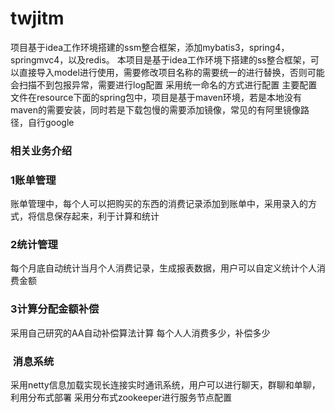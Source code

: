 # twjitm
项目基于idea工作环境搭建的ssm整合框架，添加mybatis3，spring4，springmvc4，以及redis。
本项目是基于idea工作环境下搭建的ss整合框架，可以直接导入model进行使用，需要修改项目名称的需要统一的进行替换，否则可能会扫描不到包报异常，需要进行log配置
采用统一命名的方式进行配置
主要配置文件在resource下面的spring包中，项目是基于maven环境，若是本地没有maven的需要安装，同时若是下载包慢的需要添加镜像，常见的有阿里镜像路径，自行google

### 相关业务介绍
### 1账单管理
账单管理中，每个人可以把购买的东西的消费记录添加到账单中，采用录入的方式，将信息保存起来，利于计算和统计
### 2统计管理
每个月底自动统计当月个人消费记录，生成报表数据，用户可以自定义统计个人消费金额
### 3计算分配金额补偿
采用自己研究的AA自动补偿算法计算 每个人人消费多少，补偿多少
###  消息系统

采用netty信息加载实现长连接实时通讯系统，用户可以进行聊天，群聊和单聊，利用分布式部署 采用分布式zookeeper进行服务节点配置




